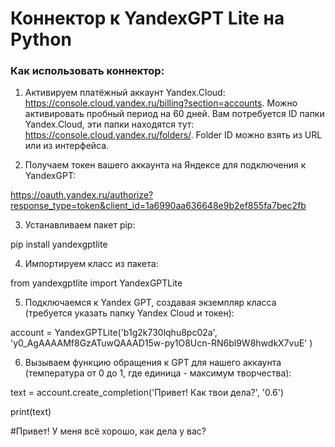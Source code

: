 # Коннектор к YandexGPT Lite на Python

### Как использовать коннектор:

1) Активируем платёжный аккаунт Yandex.Cloud: https://console.cloud.yandex.ru/billing?section=accounts. Можно активировать пробный период на 60 дней.
Вам потребуется ID папки Yandex.Cloud, эти папки находятся тут: https://console.cloud.yandex.ru/folders/. Folder ID можно взять из URL или из интерфейса.


2) Получаем токен вашего аккаунта на Яндексе для подключения к YandexGPT:
   
https://oauth.yandex.ru/authorize?response_type=token&client_id=1a6990aa636648e9b2ef855fa7bec2fb


3) Устанавливаем пакет pip:
   
pip install yandexgptlite


4) Импортируем класс из пакета:
   
from yandexgptlite import YandexGPTLite 


5) Подключаемся к Yandex GPT, создавая экземпляр класса (требуется указать папку Yandex Cloud и токен):
   
account = YandexGPTLite('b1g2k730lqhu8pc02a', 'y0_AgAAAAMf8GzATuwQAAAD15w-py1O8Ucn-RN6bl9W8hwdkX7vuE' )


6) Вызываем функцию обращения к GPT для нашего аккаунта (температура от 0 до 1, где единица - максимум творчества):
   
text = account.create_completion('Привет! Как твои дела?', '0.6')

print(text) 

#Привет! У меня всё хорошо, как дела у вас?

